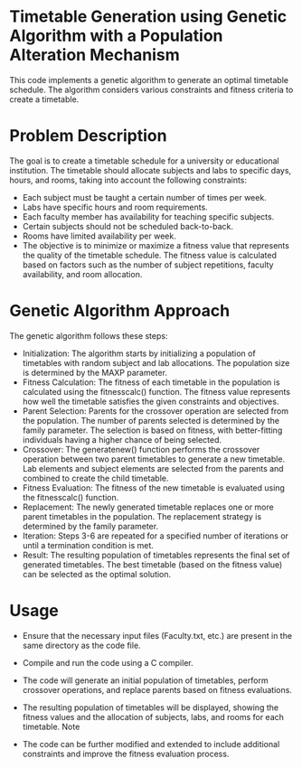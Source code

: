 # Timetable Generation using Genetic Algorithm with a Population Alteration Mechanism

This code implements a genetic algorithm to generate an optimal timetable schedule. The algorithm considers various constraints and fitness criteria to create a timetable.

# Problem Description

The goal is to create a timetable schedule for a university or educational institution. The timetable should allocate subjects and labs to specific days, hours, and rooms, taking into account the following constraints:

- Each subject must be taught a certain number of times per week.
- Labs have specific hours and room requirements.
- Each faculty member has availability for teaching specific subjects.
- Certain subjects should not be scheduled back-to-back.
- Rooms have limited availability per week.
- The objective is to minimize or maximize a fitness value that represents the quality of the timetable schedule. The fitness value is calculated based on factors such as the number of subject repetitions, faculty availability, and room allocation.

# Genetic Algorithm Approach

The genetic algorithm follows these steps:

- Initialization: The algorithm starts by initializing a population of timetables with random subject and lab allocations. The population size is determined by the MAXP parameter.
- Fitness Calculation: The fitness of each timetable in the population is calculated using the fitnesscalc() function. The fitness value represents how well the timetable satisfies the given constraints and objectives.
- Parent Selection: Parents for the crossover operation are selected from the population. The number of parents selected is determined by the family parameter. The selection is based on fitness, with better-fitting individuals having a higher chance of being selected.
- Crossover: The generatenew() function performs the crossover operation between two parent timetables to generate a new timetable. Lab elements and subject elements are selected from the parents and combined to create the child timetable.
- Fitness Evaluation: The fitness of the new timetable is evaluated using the fitnesscalc() function.
- Replacement: The newly generated timetable replaces one or more parent timetables in the population. The replacement strategy is determined by the family parameter.
- Iteration: Steps 3-6 are repeated for a specified number of iterations or until a termination condition is met.
- Result: The resulting population of timetables represents the final set of generated timetables. The best timetable (based on the fitness value) can be selected as the optimal solution.

# Usage

- Ensure that the necessary input files (Faculty.txt, etc.) are present in the same directory as the code file.

- Compile and run the code using a C compiler.

- The code will generate an initial population of timetables, perform crossover operations, and replace parents based on fitness evaluations.

- The resulting population of timetables will be displayed, showing the fitness values and the allocation of subjects, labs, and rooms for each timetable.
Note

- The code can be further modified and extended to include additional constraints and improve the fitness evaluation process.
